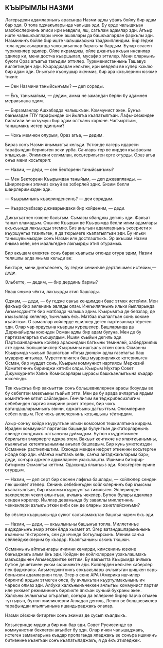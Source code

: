 ## КЪЫРЫМЛЫ НАЗМИ

Лагерьдеки адамларнынъ арасында Назми адлы уфакъ бойлу бир адам бар эди.
О тола оджакъларында чалыша эди.
Бу ерде чалышкъан махбюслернинъ эписи ири кевдели, яш, сагълам адамлар эди.
Агъыр иште чалышкъаплары ичюн ашавлары да башкъалардан фаркълы эди.
Назмининъ бойле бир иште чалышмасына тааджиплендим.
Бир гедже тола оджакъларында чалышкъанлар барагына бардым.
Булар эсасен туркменлер эдилер.
Ойле икрамджы, ойле джангъа якъын инсанлар эдилер ки, мени достча къаршылап, мусафир эттилер.
Мени оларнынъ буюги Ораз агъагъа такъдим эттилер.
Туркменистаннынь Ташавуз виляетинден эди.
Къараджадан кельген, ири кевдели ве кулер юзьлю бир адам эди.
Онынъле къонушыр экенмиз, бир ара козьлерини юзюме тикип:

— Сен Назмини таныйсынъмы? — деп сорады.

— Ёкъ, танымайым, — дедим, амма не замандан берли бу адамнен меракълана эдим.

— Бирзаманлар Ашхабадда чалышкъан.
Коммунист экен.
Бунъа бакъмадан ГПУ тарафындан он йылгъа къапатылгъан.
Лафы-сёзюнден бильгили ве окъумуш бир адам олгъаны корюне.
Чагъыртсам, танышмакъ истер эдинъми?

— Чокъ мемнюн олурым, Ораз агъа, — дедим.

Бираз сонъ Назми янымызгъа кельди.
Устюнде лагерь идареси тарафындан берильген эски урба.
Сачлары тер ве кирден къафасына япышкъан.
Эпимнзни селямлан, косьтерильген ерге отурды.
Ораз агъа онъа мени косьтерип:

— Назми, — деди, — сен Бекторени таныйсынъмы?

— Мен Бекторени Къырымдан таныйым, — деп джевапланды. — Шиирлерини эпимиз окъуй ве эзберлей эдик.
Бизим белли шаирлеримизден эди.

— Къырымнынъ къаеринденсинъ? — деи сорадым.

— Къарасувбазар дживарындаки бир койденим, — деди.

Дикъкъатнен юзюне бакътым.
Сымасы ябанджы дегиль эди.
Факъат танып оламадым.
Онынле Къырым ве Къырымда белли илим адамлары акъкъында лакъырды этемиз.
Биз анъгъан адамларнынъ эксериети я къуршунгъа тизильген, я да тюрьмеге къапатылгъан эди.
Бу ильки танышувымыздан сонъ Назми иле достлаштыкъ.
Эр акъшам Назми яныма келе, кеч маальгедже лакъырды этип отурамыз.

Бир акъшам емектен сонъ барак къапысы огюнде отура эдим, Назми теляшлы алда яныма кельди ве:

Бекторе, мени динълесенъ, бу гедже сенинъле дертлешмек истейим,— деди.

Эльбетте, — дедим, — бир дердинъ бармы?

Яваш яныма чёкти, лакъырды этип башлады.

Оджам, — деди, — бу гедже санъа кендимден баас этмек истейим.
Мен факъыр бир аиленинъ эвляды олам.
Инкъиляпнынъ ильки йылларында Акъмесджитте бир матбаада чалыша эдим.
Къырымгъа де беязлар, де къызыллар келелер, тынчлыкъ ёкъ.
Матбаа къапалгъан сонъ коюме къайттым.
О заманлар койлерде ешиллер деген партизанлар тёреген эди.
Олар чар ордусына къаршы курешелер.
Башларында да Деренайырлы коюнден Осман адлы бир адам булуна.
Мен де бу партизанларгъа къошулдым.
Ишим къыйын дегиль эди.
Партизанларнынъ койлер арасындаки багъыны теминлей, хаберджилик эте эдим.
Большевиклер Къырымны ишгъаль эткен сонъ Османны Къырымда чыкъып башлагъан «Янъы дюнья» адлы газетагъа баш муаррир яптылар.
Муреттипликтен баш муаррирликке котерильген Осман, бир муддет сонъ, Къырым коммунист иартиясы Меркезий Комитетнинъ биринджи кятиби олды.
Къырым Мухтар Совет Джумхуриети Халкъ Комиссарлары шурасы башкъанлыгъына къадар юксельди.

Тек къыскъа бир вакъыттан сонъ большевиклернен арасы бозулды ве бу себептен мевкъыны гъайып этти.
Мен де бу арада ачларгъа ярдым комитетине кятип сайландым.
Генчлигим ве теджрибесизлигим себебинден партия эмирине рнает этерек, бир чокъ ватандашларымнынъ эвнни, оджагъыны дагъыттым.
Олюмлерине себеп олдым.
Пек чокъ аилелернинъ козьяшыны тёктирдим.

Ахыр-сонъу койде къурулгъан ильки комсомол тешкилятына кирдим.
Ирадем коммуиист партиясы башында булунгъан диктаторларнынъ элинде оюнджакъ олгъаныны дуймадым.
Бутюн къудретимнен берильген эмирлерге иджра этем.
Вакъыт кечтикче не япаяткъанымны, къаякъкъа кетеяткъанымны анълап башладым.
Бир кунь умютсизден Османнен расткелиштим.
Юзюнде менден нефрет эткенини косьтерген ифаде бар эди.
«Манъа мытлакъ кель, санъа айтаджакъларым бар», деди, сонъра аджеле адымларнен узакълашты.
Ишимни битирир-битирмез Османгъа кеттим.
Одасында ялынъыз эди.
Косьтерген ерине отурдым.

— Назми, — деп серт бир сеснен лафкъа башлады, — койлюлер сенден пек шикяет этелер.
Сенинъ себебинъден койлюлернинъ бир къысмы къапатылгъан, бир къысмы къуршунгъа тизильген.
Эллеринден захирелери чекип алынгъан, ачлыкъ чекелер.
Бутюн булары адамлар сенден корелер.
Йыллар девамында бу заваллы миллетнннъ чеккенлери азлыкъ эткен киби сен де оларны эзиетлейсинъми?

Бу сёзлер къаршысында сукют сакъламакътан башкъа чарем ёкъ эди.

— Назми, — деди, — акъылынъны башынъа топла.
Миллетинъе виджданынъ эмир эткен ёлда хызмет эт.
Эгер ватандашларынънынъ къаныны тёктирсенъ, сен де ичинде богъулырсынъ.
Меним санъа сёйлейджеклерим бу къадар.
Къалгъаныны озюнъ тюшюн.

Османнынъ айткъанлары ичимни кемирди, кимсенинъ юзюне бакъаджакъ алым ёкъ эди.
Койден ве койлюлерден узакълашмакъ макъсадынен Акъмесджитке кеттим.
Бу вакъытта Къырымда ачлыкъ бутюн дешетинен укюм сюрьмекте эди.
Койлерден кельген хаберлер пек фаджиалы.
Акъмесджитнинъ сокъакълары ачлыкътаи шишкен сары бенъизли адамларнен толу.
Эгер о сене АРА (Америка ишчилер бирлиги) ярдым этмеген олса, бу ачлыкътан къуртулмакънынъ ич чареси олмаз эди.
Албуки халкънынъчеккен ачлыгъы коммунист партия иле укюмет режимининъ бирликте япкъан суньий бухраны экен.
Халкъны ачлыкъкъа огъратып, сонъра да эллерине бирер парча отьмек туттырып, бутюн эииликлерни Алладан дегиль, Ленин ве большевиклер тарафындан япылгъанына ишандыраджакъ олалар.

Назми сёзюни битирген сонъ экимиз де сусып къалдыкъ.

Козьлеринде мудхиш бир кин бар эди.
Совет Русиесинде эр коммунистни беклеген акъибет бу эди.
Олар ичюн чалышаджакъ, истеген заманларына къадар пропаганда япаджакъ ве сонъра ишининъ биткенине къангъан сонъ къапатыладжакъ, я да ёкъ этиледжек.
